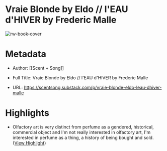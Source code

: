# Vraie Blonde by Eldo // l'EAU d'HIVER by Frederic Malle

![rw-book-cover](https://substackcdn.com/image/fetch/f_auto,q_auto:good,fl_progressive:steep/https%3A%2F%2Fpbs.substack.com%2Fmedia%2FFc3_UhcX0AExoFe.jpg)

# Metadata
- Author: [[Scent + Song]]
- Full Title: Vraie Blonde by Eldo // l'EAU d'HIVER by Frederic Malle

- URL: https://scentsong.substack.com/p/vraie-blonde-eldo-leau-dhiver-malle

# Highlights
- Olfactory art is very distinct from perfume as a gendered, historical, commercial object and I'm not really interested in olfactory art, I'm interested in perfume as a thing, a history of being bought and sold. ([View Highlight](https://read.readwise.io/read/01h41g1mrprxc0dwc7h1ce1cyj))
